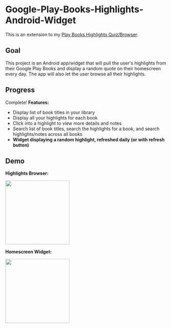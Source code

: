 ﻿# Google-Play-Books-Highlights-Android-Widget

This is an extension to my [Play Books Highlights Quiz/Browser](https://github.com/briancherin/Google-Play-Books-Highlights-Quiz/).

## Goal
This project is an Android app/widget that will pull the user's highlights from their Google Play Books and display a random quote on their homescreen every day. The app will also let the user browse all their highlights.

## Progress
Complete!
**Features:**
* Display list of book titles in your library
* Display all your highlights for each book
* Click into a highlight to view more details and notes
* Search list of book titles, search the highlights for a book, and search highlights/notes across all books
* <b>Widget displaying a random highlight, refreshed daily (or with refresh button)</b>

## Demo
**Highlights Browser:**

<img src="demo/highlights-browser-demo.gif" width="200"/>

**Homescreen Widget:**

<img src="demo/highlights-widget-demo.gif" width="200"/>
